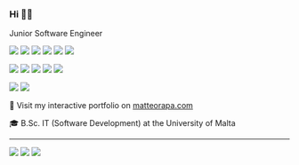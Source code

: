 ### Hi 🐱‍👤

Junior Software Engineer


<a href="https://aws.amazon.com"><img src="https://img.shields.io/badge/Amazon_AWS-232F3E?style=for-the-badge&logo=amazon-aws&logoColor=white" /></a>
<a href="https://dotnet.microsoft.com"><img src="https://img.shields.io/badge/.NET-512BD4?style=for-the-badge&logo=dotnet&logoColor=white" /></a>
<a href="https://developer.mozilla.org/en-US/docs/Web/JavaScript"><img src="https://img.shields.io/badge/JavaScript-F7DF1E?style=for-the-badge&logo=javascript&logoColor=black" /></a>
<a href="https://www.python.org/doc/"><img src="https://img.shields.io/badge/Python-3776AB?style=for-the-badge&logo=python&logoColor=white" /></a>
<a href="https://docs.microsoft.com/en-us/dotnet/csharp/"><img src="https://img.shields.io/badge/C%23-239120?style=for-the-badge&logo=c-sharp&logoColor=white" /></a>
<a href="https://git-scm.com"><img src="https://img.shields.io/badge/Git-F05032?style=for-the-badge&logo=git&logoColor=white" /></a>

<a href="https://nextjs.org/docs"><img src="https://img.shields.io/badge/next.js-000000?style=for-the-badge&logo=nextdotjs&logoColor=white" /></a>
<a href="https://reactjs.org"><img src="https://img.shields.io/badge/React-20232A?style=for-the-badge&logo=react&logoColor=61DAFB" /></a>
<a href="https://redux.js.org"><img src="https://img.shields.io/badge/Redux-593D88?style=for-the-badge&logo=redux&logoColor=white" /></a>
<a href="https://expressjs.com"><img src="https://img.shields.io/badge/Express.js-000000?style=for-the-badge&logo=express&logoColor=whitee" /></a>
<a href="https://reactnative.dev"><img src="https://img.shields.io/badge/React_Native-20232A?style=for-the-badge&logo=react&logoColor=61DAFB" /></a>

<a href="https://www.postgresql.org"><img src="https://img.shields.io/badge/PostgreSQL-316192?style=for-the-badge&logo=postgresql&logoColor=white" /></a>
<a href="https://www.microsoft.com/en-us/sql-server"><img src="https://img.shields.io/badge/Microsoft%20SQL%20Sever-CC2927?style=for-the-badge&logo=microsoft%20sql%20server&logoColor=white" /></a>



🔗 Visit my interactive portfolio on [ matteorapa.com ](https://www.matteorapa.com)

🎓 B.Sc. IT (Software Development) at the University of Malta

<hr />
  
  <a href="https://github.com/matteorapa"><img src="https://img.shields.io/badge/GitHub-100000?style=for-the-badge&logo=github&logoColor=white" /></a>
  <a href="https://www.linkedin.com/in/matteo-rapa-558001195/"><img src="https://img.shields.io/badge/LinkedIn-0077B5?style=for-the-badge&logo=linkedin&logoColor=white" /></a>
  <a href="mailto:matteorapa@gmail.com"><img src="https://img.shields.io/badge/Gmail-D14836?style=for-the-badge&logo=gmail&logoColor=white" /></a>
  
 
  
  
